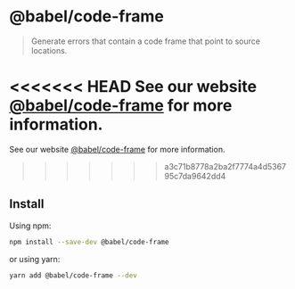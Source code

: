 # @babel/code-frame

> Generate errors that contain a code frame that point to source locations.

<<<<<<< HEAD
See our website [@babel/code-frame](https://babeljs.io/docs/babel-code-frame) for more information.
=======
See our website [@babel/code-frame](https://babeljs.io/docs/en/next/babel-code-frame.html) for more information.
>>>>>>> a3c71b8778a2ba2f7774a4d536795c7da9642dd4

## Install

Using npm:

```sh
npm install --save-dev @babel/code-frame
```

or using yarn:

```sh
yarn add @babel/code-frame --dev
```
